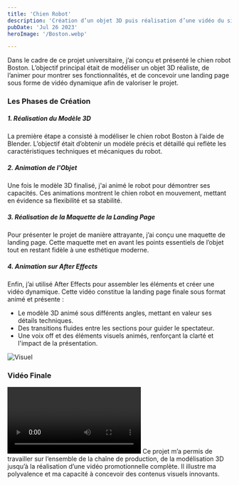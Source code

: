 ```yaml
---
title: 'Chien Robot'
description: 'Création d’un objet 3D puis réalisation d’une vidéo du site internet de l’objet'
pubDate: 'Jul 26 2023'
heroImage: '/Boston.webp'

---
```

Dans le cadre de ce projet universitaire, j’ai conçu et présenté le chien robot Boston. L’objectif principal était de modéliser un objet 3D réaliste, de l’animer pour montrer ses fonctionnalités, et de concevoir une landing page sous forme de vidéo dynamique afin de valoriser le projet. 
 
<section class="flex gap-5 my-10">
<div class="w-1/2">

### Les Phases de Création  

##### 1. **Réalisation du Modèle 3D**
La première étape a consisté à modéliser le chien robot Boston à l’aide de Blender. L’objectif était d’obtenir un modèle précis et détaillé qui reflète les caractéristiques techniques et mécaniques du robot.  

##### 2. **Animation de l'Objet** 
Une fois le modèle 3D finalisé, j'ai animé le robot pour démontrer ses capacités. Ces animations montrent le chien robot en mouvement, mettant en évidence sa flexibilité et sa stabilité.  

#####  3. **Réalisation de la Maquette de la Landing Page**  
Pour présenter le projet de manière attrayante, j’ai conçu une maquette de landing page. Cette maquette met en avant les points essentiels de l’objet tout en restant fidèle à une esthétique moderne.  

##### 4. **Animation sur After Effects**  
Enfin, j’ai utilisé After Effects pour assembler les éléments et créer une vidéo dynamique. Cette vidéo constitue la landing page finale sous format animé et présente :  
- Le modèle 3D animé sous différents angles, mettant en valeur ses détails techniques.  
- Des transitions fluides entre les sections pour guider le spectateur.  
- Une voix off et des éléments visuels animés, renforçant la clarté et l'impact de la présentation.  
</div>
<div class="w-1/2">

![Visuel](/blog/boston.png)

</div>
</section>

### Vidéo Finale  

<video class="w-full aspect-video" src="/blog/boston.mp4" controls title="Présentation vidéo du chien robot Boston" frameborder="0">
</video>
Ce projet m’a permis de travailler sur l’ensemble de la chaîne de production, de la modélisation 3D jusqu’à la réalisation d’une vidéo promotionnelle complète. Il illustre ma polyvalence et ma capacité à concevoir des contenus visuels innovants.  
